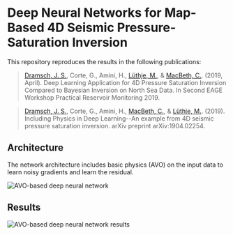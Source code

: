 # Deep Neural Networks for Map-Based 4D Seismic Pressure-Saturation Inversion

This repository reproduces the results in the following publications:

> [Dramsch, J. S.](https://orcid.org/0000-0001-8273-905X), Corte, G., Amini, H., [Lüthje, M.](https://orcid.org/0000-0003-2715-1653), & [MacBeth, C.](https://orcid.org/0000-0001-8593-3456). (2019, April). Deep Learning Application for 4D Pressure Saturation Inversion Compared to Bayesian Inversion on North Sea Data. In Second EAGE Workshop Practical Reservoir Monitoring 2019.

> [Dramsch, J. S.](https://orcid.org/0000-0001-8273-905X), Corte, G., Amini, H., [MacBeth, C.](https://orcid.org/0000-0001-8593-3456), & [Lüthje, M.](https://orcid.org/0000-0003-2715-1653). (2019). Including Physics in Deep Learning--An example from 4D seismic pressure saturation inversion. arXiv preprint arXiv:1904.02254.

## Architecture
The network architecture includes basic physics (AVO) on the input data to learn noisy gradients and learn the residual.

![AVO-based deep neural network](AVO-Net.png)

## Results

![AVO-based deep neural network results](NN_results.png)